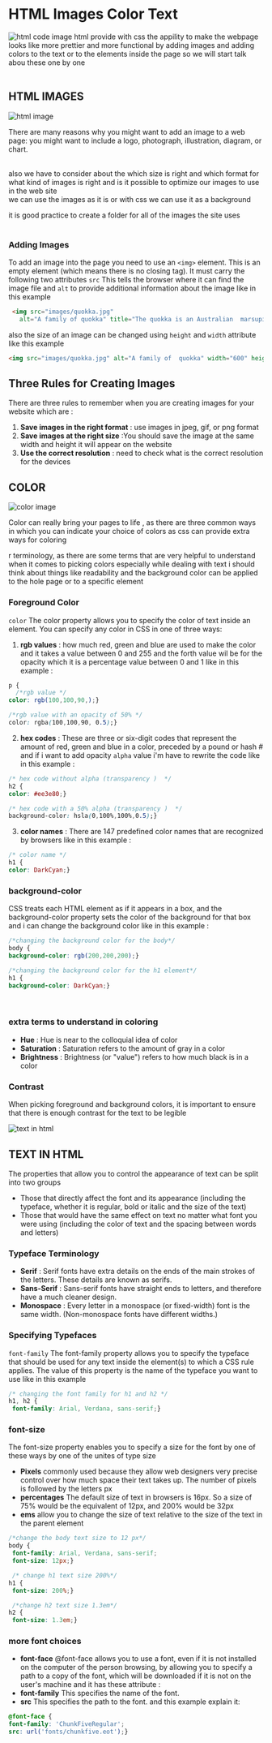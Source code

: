 # HTML Images Color  Text #
![html code image](https://images.unsplash.com/photo-1542831371-29b0f74f9713?ixlib=rb-1.2.1&q=80&fm=jpg)
html provide with css the appility to make the webpage looks like more prettier and more functional by adding images and adding colors to the text or to the elements inside the page so we will start talk abou these one by one
<br>
<br>
## HTML IMAGES ##
![html image](https://d2h0cx97tjks2p.cloudfront.net/blogs/wp-content/uploads/sites/2/2020/07/html-images-df.jpg)
<br>

There are many reasons why you might want to add an image to a web page: you might want to include a logo, photograph, illustration, diagram, or chart.

<br>
also we have to consider about the which size is right and which format for what kind of images is right and is it possible to optimize our images to use in the web site 
<br>
we can use the images as it is or with css we can use it as a background 

it is good practice to create a folder for all of the images the site uses
<br>
<br>
### Adding Images ###
To add an image into the page you need to use an `<img>` element. This is an empty element (which means there is no closing tag). It must carry the following two attributes `src` This tells the browser where it can find the image file and `alt` to provide additional information about the image like in this example
```html
 <img src="images/quokka.jpg" 
   alt="A family of quokka" title="The quokka is an Australian  marsupial that is similar in size to the domestic cat." />
```
also the size of an image can be changed using `height` and `width` attribute like this example

```html
<img src="images/quokka.jpg" alt="A family of  quokka" width="600" height="450" />
 ```
 ## Three Rules for Creating Images ##
 There are three rules to remember when you are creating images for your website which are :
1. **Save images in the right format** : use images in jpeg, gif, or png format
2. **Save images at the right size** :You should save the image at the same width and height it will appear on the website 
3. **Use the correct resolution** : need to check what is the correct resolution for the devices

## COLOR ##
![color image](https://i1.wp.com/www.csscodelab.com/wp-content/uploads/2019/11/html-css-fatalistic-color-palette-ui-concept.png)

Color can really bring your pages to life , as  there are three common ways in which you can  indicate your choice of colors as css can provide extra ways for coloring

r terminology, as there are some terms that are very helpful to understand when it comes to picking colors especially while dealing with text i should think about things like readability and the background color can be applied to the hole page or to a specific element 

### Foreground Color ###
`color` The color property allows you to specify the color of text inside an element. You can specify any color in CSS in one of three ways:
1. **rgb values** :  how much red, green and blue are used to make the color and it takes a value between 0 and 255 and the forth value wil be for the opacity which it is a percentage value between 0 and 1  like in this example :
```css
p {
  /*rgb value */
color: rgb(100,100,90,);}

/*rgb value with an opacity of 50% */
color: rgba(100,100,90, 0.5);}
```
2. **hex codes** : These are three or six-digit codes that represent the amount of red, green and blue in a color, preceded by a pound or hash # and if i want to add opacity `alpha` value i'm have to rewrite the code like in this example : 
```css
/* hex code without alpha (transparency )  */
h2 {
color: #ee3e80;}

/* hex code with a 50% alpha (transparency )  */
background-color: hsla(0,100%,100%,0.5);}
```
3. **color names** : There are 147 predefined color names that are recognized by browsers like in this example : 
```css
/* color name */
h1 {
color: DarkCyan;}
```
### background-color ###
CSS treats each HTML element as if it appears in a box, and the background-color property sets the color of the background for that box and i can change the background color like in this example :
```css
/*changing the background color for the body*/
body {
background-color: rgb(200,200,200);}

/*changing the background color for the h1 element*/
h1 {
background-color: DarkCyan;}
```

<br>

### extra terms to understand in coloring ###

- **Hue** : Hue is near to the colloquial idea of color
- **Saturation** : Saturation refers to the amount of gray in a color
- **Brightness** : Brightness (or "value") refers to how much black is in a color


### Contrast ###
When picking foreground and background colors, it is important to ensure that there is enough contrast for the text to be legible

![text in html](https://cdn.educba.com/academy/wp-content/uploads/2020/02/html-text-attributes.jpg)
## TEXT IN HTML ##
The properties that allow you to control the appearance of text can be split into two groups 
- Those that directly affect the font and its appearance (including the typeface, whether it is regular, bold or italic and the size of the text)
- Those that would have the same effect on text no matter what font you were using (including the color of text and the spacing between words and letters)

### Typeface Terminology ###
- **Serif** : Serif fonts have extra details on the ends of the main strokes of the letters. These details are known as serifs.
- **Sans-Serif** : Sans-serif fonts have straight ends to letters, and therefore have a much cleaner design.
- **Monospace** : Every letter in a monospace (or fixed-width) font is the same width. (Non-monospace fonts have different widths.)


### Specifying Typefaces ###
`font-family` The font-family property allows you to specify the typeface that should be used for any text inside the element(s) to which a CSS rule applies. The value of this property is the name of the typeface you want to use like in this example
```css
/* changing the font family for h1 and h2 */
h1, h2 {
 font-family: Arial, Verdana, sans-serif;}
 ```

 ### font-size ##
 The font-size property enables you to specify a size for the font by one of these ways by one of the unites of type size
 - **Pixels** commonly used because they allow web designers very precise control over how much space their text takes up. The number of pixels is followed by the letters px
 - **percentages** The default size of text in browsers is 16px. So a size of 75% would be the equivalent of 12px, and 200% would be 32px
 - **ems** allow you to change the size of text relative to the size of the text in the parent element
 ```css
/*change the body text size to 12 px*/
 body {
  font-family: Arial, Verdana, sans-serif;
  font-size: 12px;}

  /* change h1 text size 200%*/
h1 {
  font-size: 200%;}

  /*change h2 text size 1.3em*/
h2 {
  font-size: 1.3em;}
 ```

### more font choices ###
- **font-face** @font-face allows you to use a font, even if it is not installed on the computer of the person browsing, by allowing you to specify a path to a copy of the font, which will be downloaded if it is not on the user's machine and it has these attribute :
- **font-family** This specifies the name of the font.
- **src**  This specifies the path to the font.
and this example explain it:
```css
@font-face {
font-family: 'ChunkFiveRegular';
src: url('fonts/chunkfive.eot');}
```

